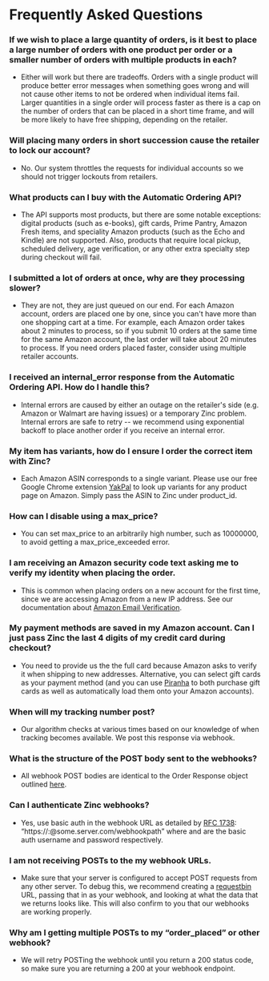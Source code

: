 # Frequently Asked Questions

###  If we wish to place a large quantity of orders, is it best to place a large number of orders with one product per order or a smaller number of orders with multiple products in each?

* Either will work but there are tradeoffs. Orders with a single product will produce better error messages when something goes wrong and will not cause other items to not be ordered when individual items fail. Larger quantities in a single order will process faster as there is a cap on the number of orders that can be placed in a short time frame, and will be more likely to have free shipping, depending on the retailer.

###  Will placing many orders in short succession cause the retailer to lock our account?

* No. Our system throttles the requests for individual accounts so we should not trigger lockouts from retailers.

### What products can I buy with the Automatic Ordering API?

* The API supports most products, but there are some notable exceptions: digital products (such as e-books), gift cards, Prime Pantry, Amazon Fresh items, and speciality Amazon products (such as the Echo and Kindle) are not supported. Also, products that require local pickup, scheduled delivery, age verification, or any other extra specialty step during checkout will fail.

### I submitted a lot of orders at once, why are they processing slower?

* They are not, they are just queued on our end. For each Amazon account, orders are placed one by one, since you can't have more than one shopping cart at a time. For example, each Amazon order takes about 2 minutes to process, so if you submit 10 orders at the same time for the same Amazon account, the last order will take about 20 minutes to process. If you need orders placed faster, consider using multiple retailer accounts.

### I received an internal_error response from the Automatic Ordering API. How do I handle this?

* Internal errors are caused by either an outage on the retailer's side (e.g. Amazon or Walmart are having issues) or a temporary Zinc problem. Internal errors are safe to retry -- we recommend using exponential backoff to place another order if you receive an internal error.

### My item has variants, how do I ensure I order the correct item with Zinc?

* Each Amazon ASIN corresponds to a single variant. Please use our free Google Chrome extension [YakPal](https://chrome.google.com/webstore/detail/yakpal/gcjaibancpkbofjlkgihljhdheaokifb?hl=en) to look up variants for any product page on Amazon. Simply pass the ASIN to Zinc under product_id.

### How can I disable using a max_price?

* You can set max_price to an arbitrarily high number, such as 10000000, to avoid getting a max_price_exceeded error.

### I am receiving an Amazon security code text asking me to verify my identity when placing the order.

* This is common when placing orders on a new account for the first time, since we are accessing Amazon from a new IP address. See our documentation about [Amazon Email Verification](http://docs.zincapi.com/#amazon-email-verification).

### My payment methods are saved in my Amazon account. Can I just pass Zinc the last 4 digits of my credit card during checkout?

* You need to provide us the the full card because Amazon asks to verify it when shipping to new addresses. Alternative, you can select gift cards as your payment method (and you can use [Piranha](http://piranha.zinc.io) to both purchase gift cards as well as automatically load them onto your Amazon
accounts).

### When will my tracking number post?

* Our algorithm checks at various times based on our knowledge of when tracking becomes available. We post this response via webhook.

### What is the structure of the POST body sent to the webhooks?

* All webhook POST bodies are identical to the Order Response object outlined [here](http://docs.zincapi.com/#retrieving-an-order).

### Can I authenticate Zinc webhooks?

* Yes, use basic auth in the webhook URL as detailed by [RFC 1738](http://www.ietf.org/rfc/rfc1738.txt): “https://<username>:<password>@some.server.com/webhookpath” where <username> and <password> are the basic auth username and password respectively.

### I am not receiving POSTs to the my webhook URLs.

* Make sure that your server is configured to accept POST requests from any other server. To debug this, we recommend creating a [requestbin](https://requestb.in/) URL, passing that in as your webhook, and looking at what the data that we returns looks like. This will also confirm to you that our webhooks are working properly.

### Why am I getting multiple POSTs to my “order_placed” or other webhook?

* We will retry POSTing the webhook until you return a 200 status code, so make sure you are returning a 200 at your webhook endpoint.
